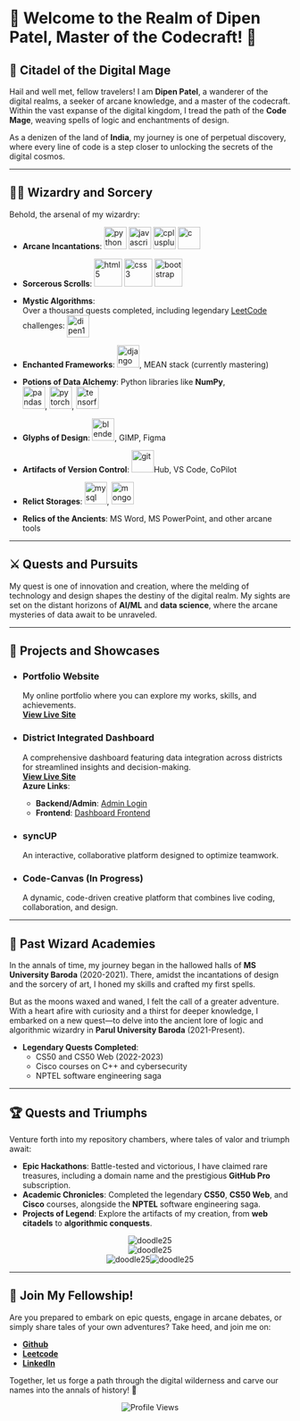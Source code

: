 # 🐉 **Welcome to the Realm of Dipen Patel, Master of the Codecraft!** 🚀

## 🏰 **Citadel of the Digital Mage**

Hail and well met, fellow travelers! I am **Dipen Patel**, a wanderer of the digital realms, a seeker of arcane knowledge, and a master of the codecraft. Within the vast expanse of the digital kingdom, I tread the path of the **Code Mage**, weaving spells of logic and enchantments of design.

As a denizen of the land of **India**, my journey is one of perpetual discovery, where every line of code is a step closer to unlocking the secrets of the digital cosmos.

---

## 🧙‍♂️ **Wizardry and Sorcery**

Behold, the arsenal of my wizardry:

- **Arcane Incantations**:
  <img src="https://img.icons8.com/ios/50/000000/python.png" alt="python" width="40" height="40"> 
  <img src="https://img.icons8.com/ios/50/000000/javascript.png" alt="javascript" width="40" height="40"> 
  <img src="https://img.icons8.com/ios/50/000000/c-plus-plus-logo.png" alt="cplusplus" width="40" height="40"> 
  <img src="https://img.icons8.com/ios/50/000000/c-programming.png" alt="c" width="40" height="40">

- **Sorcerous Scrolls**:
  <img src="https://img.icons8.com/ios/50/000000/html-5.png" alt="html5" width="50" height="50"> 
  <img src="https://img.icons8.com/ios/50/000000/css3.png" alt="css3" width="50" height="50"> 
  <img src="https://img.icons8.com/ios/50/000000/bootstrap.png" alt="bootstrap" width="50" height="50">

- **Mystic Algorithms**:  
  Over a thousand quests completed, including legendary [LeetCode](https://leetcode.com/DIPEN125/) challenges:
  <a href="https://leetcode.com/DIPEN125/">
    <img align="center" src="https://img.icons8.com/ios/50/000000/leetcode.png" alt="dipen125" width="40" height="40">
  </a>

- **Enchanted Frameworks**:
  <img src="https://img.icons8.com/ios/50/000000/django.png" alt="django" width="40" height="40">, MEAN stack (currently mastering)

- **Potions of Data Alchemy**:
  Python libraries like **NumPy**,  
  <img src="https://img.icons8.com/ios/50/000000/pandas.png" alt="pandas" width="40" height="40">, 
  <img src="https://img.icons8.com/ios/50/000000/pytorch.png" alt="pytorch" width="40" height="40">, 
  <img src="https://img.icons8.com/ios/50/000000/tensorflow.png" alt="tensorflow" width="40" height="40">

- **Glyphs of Design**:
  <img src="https://img.icons8.com/ios/50/000000/blender.png" alt="blender" width="40" height="40">, GIMP, Figma

- **Artifacts of Version Control**:
  <img src="https://img.icons8.com/ios/50/000000/git.png" alt="git" width="40" height="40">Hub, VS Code, CoPilot

- **Relict Storages**:
  <img src="https://img.icons8.com/ios/50/000000/mysql.png" alt="mysql" width="40" height="40">, 
  <img src="https://img.icons8.com/ios/50/000000/mongodb.png" alt="mongodb" width="40" height="40">

- **Relics of the Ancients**:
  MS Word, MS PowerPoint, and other arcane tools

---

## ⚔️ **Quests and Pursuits**

My quest is one of innovation and creation, where the melding of technology and design shapes the destiny of the digital realm. My sights are set on the distant horizons of **AI/ML** and **data science**, where the arcane mysteries of data await to be unraveled.

---

## 💼 **Projects and Showcases**

- ### **Portfolio Website**
  My online portfolio where you can explore my works, skills, and achievements.  
  [**View Live Site**](https://dipen.alynor.wiki/)

- ### **District Integrated Dashboard**
  A comprehensive dashboard featuring data integration across districts for streamlined insights and decision-making.  
  [**View Live Site**](https://didfrontend.onrender.com/)  
  **Azure Links**:  
  - **Backend/Admin**: [Admin Login](https://district-integrated-dashboard-backend-cudqcnbehzgye3c9.centralindia-01.azurewebsites.net/admin/login/?next=/admin/)
  - **Frontend**: [Dashboard Frontend](https://ambitious-bush-0645df200.5.azurestaticapps.net/)

- ### **syncUP**
  An interactive, collaborative platform designed to optimize teamwork.

- ### **Code-Canvas** (In Progress)
  A dynamic, code-driven creative platform that combines live coding, collaboration, and design.

---

## 📜 **Past Wizard Academies**

In the annals of time, my journey began in the hallowed halls of **MS University Baroda** (2020-2021). There, amidst the incantations of design and the sorcery of art, I honed my skills and crafted my first spells.

But as the moons waxed and waned, I felt the call of a greater adventure. With a heart afire with curiosity and a thirst for deeper knowledge, I embarked on a new quest—to delve into the ancient lore of logic and algorithmic wizardry in **Parul University Baroda** (2021-Present).

- **Legendary Quests Completed**: 
  - CS50 and CS50 Web (2022-2023)
  - Cisco courses on C++ and cybersecurity
  - NPTEL software engineering saga

---

## 🏆 **Quests and Triumphs**

Venture forth into my repository chambers, where tales of valor and triumph await:

- **Epic Hackathons**: Battle-tested and victorious, I have claimed rare treasures, including a domain name and the prestigious **GitHub Pro** subscription.
- **Academic Chronicles**: Completed the legendary **CS50**, **CS50 Web**, and **Cisco** courses, alongside the **NPTEL** software engineering saga.
- **Projects of Legend**: Explore the artifacts of my creation, from **web citadels** to **algorithmic conquests**.

<div style="text-align: center;">
  <img src="https://github-readme-stats.vercel.app/api?username=doodle25&show_icons=true&locale=en" alt="doodle25">
</div>

<div style="text-align: center;">
  <img src="https://github-readme-streak-stats.herokuapp.com/?user=doodle25" alt="doodle25">
</div>

<div style="display: flex; justify-content: center;">
  <img src="https://github-readme-stats.vercel.app/api/top-langs?username=doodle25&show_icons=true&locale=en&layout=compact" alt="doodle25">
  <img src="https://github-profile-trophy.vercel.app/?username=doodle25&title=Commits,Stars,PullRequest" alt="doodle25">
</div>

---

## 🔗 **Join My Fellowship!**

Are you prepared to embark on epic quests, engage in arcane debates, or simply share tales of your own adventures? Take heed, and join me on:

- [**Github**](https://github.com/DOodle25)
- [**Leetcode**](https://leetcode.com/DIPEN125/)
- [**LinkedIn**](https://www.linkedin.com/in/dipen-patel-792296260/)

Together, let us forge a path through the digital wilderness and carve our names into the annals of history! 🌌

<div style="text-align: center;">
  <img src="https://komarev.com/ghpvc/?username=DOodle25&label=Profile%20views&color=0e75b6&style=flat" alt="Profile Views" />
</div>
